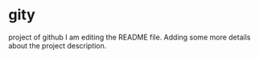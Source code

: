 # gity
project of github
I am editing the README file. Adding some more details about the project description.
